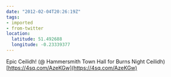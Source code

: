 ```yaml
---
date: "2012-02-04T20:26:19Z"
tags:
- imported
- from-twitter
location:
  latitude: 51.492688
  longitude: -0.23339377
---
```

Epic Ceilidh\! \(@ Hammersmith Town Hall for Burns Night Ceilidh\) [https://4sq.com/AzeKGw](https://4sq.com/AzeKGw)
